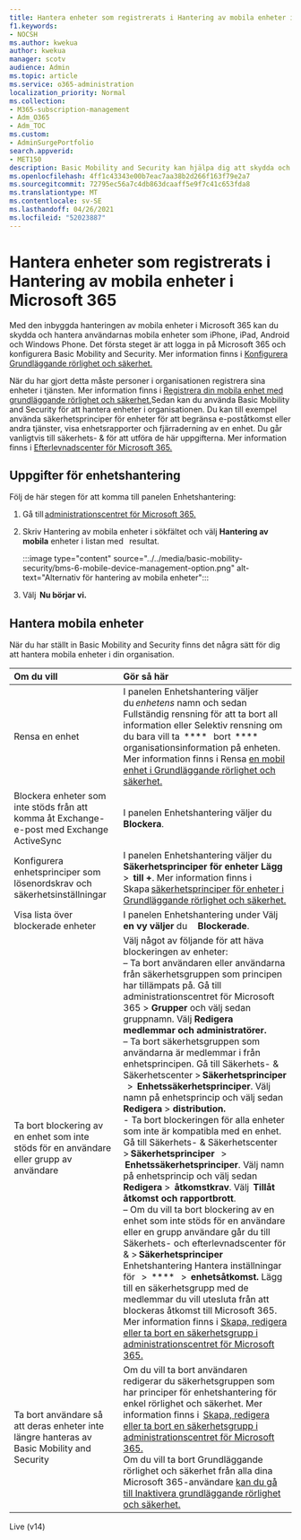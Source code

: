 ```yaml
---
title: Hantera enheter som registrerats i Hantering av mobila enheter i Microsoft 365
f1.keywords:
- NOCSH
ms.author: kwekua
author: kwekua
manager: scotv
audience: Admin
ms.topic: article
ms.service: o365-administration
localization_priority: Normal
ms.collection:
- M365-subscription-management
- Adm_O365
- Adm_TOC
ms.custom:
- AdminSurgePortfolio
search.appverid:
- MET150
description: Basic Mobility and Security kan hjälpa dig att skydda och hantera mobila enheter.
ms.openlocfilehash: 4ff1c43343e00b7eac7aa38b2d266f163f79e2a7
ms.sourcegitcommit: 72795ec56a7c4db863dcaaff5e9f7c41c653fda8
ms.translationtype: MT
ms.contentlocale: sv-SE
ms.lasthandoff: 04/26/2021
ms.locfileid: "52023887"
---
```

# <a name="manage-devices-enrolled-in-mobile-device-management-in-microsoft-365"></a>Hantera enheter som registrerats i Hantering av mobila enheter i Microsoft 365

Med den inbyggda hanteringen av mobila enheter i Microsoft 365 kan du skydda och hantera användarnas mobila enheter som iPhone, iPad, Android och Windows Phone. Det första steget är att logga in på Microsoft 365 och konfigurera Basic Mobility and Security. Mer information finns i [Konfigurera Grundläggande rörlighet och säkerhet.](set-up.md)

När du har gjort detta måste personer i organisationen registrera sina enheter i tjänsten. Mer information finns i [Registrera din mobila enhet med grundläggande rörlighet och säkerhet.](enroll-your-mobile-device.md)Sedan kan du använda Basic Mobility and Security för att hantera enheter i organisationen. Du kan till exempel använda säkerhetsprinciper för enheter för att begränsa e-poståtkomst eller andra tjänster, visa enhetsrapporter och fjärraderning av en enhet. Du går vanligtvis till säkerhets- & för att utföra de här uppgifterna. Mer information finns i [Efterlevnadscenter för Microsoft 365.](../../compliance/microsoft-365-compliance-center.md)

## <a name="device-management-tasks"></a>Uppgifter för enhetshantering

Följ de här stegen för att komma till panelen Enhetshantering:

1. Gå till [administrationscentret för Microsoft 365.](../../admin/admin-overview/about-the-admin-center.md)

2. Skriv Hantering av mobila enheter i sökfältet och välj **Hantering av mobila** enheter i listan med   resultat.

    :::image type="content" source="../../media/basic-mobility-security/bms-6-mobile-device-management-option.png" alt-text="Alternativ för hantering av mobila enheter":::

3. Välj  **Nu börjar vi.**

## <a name="manage-mobile-devices"></a>Hantera mobila enheter

När du har ställt in Basic Mobility and Security finns det några sätt för dig att hantera mobila enheter i din organisation.

|**Om du vill**|**Gör så här**|
|:----------------|:------------------------------------------------------------------------------|
|Rensa en enhet |I panelen Enhetshantering väljer du *enhetens* namn och sedan Fullständig rensning för att ta bort all information eller Selektiv rensning om du bara vill ta  ****   bort  ****   organisationsinformation på enheten. Mer information finns i Rensa [en mobil enhet i Grundläggande rörlighet och säkerhet.](wipe-mobile-device.md)|
|Blockera enheter som inte stöds från att komma åt Exchange-e-post med Exchange ActiveSync |I panelen Enhetshantering väljer du  **Blockera**. |
|Konfigurera enhetsprinciper som lösenordskrav och säkerhetsinställningar |I panelen Enhetshantering väljer du **Säkerhetsprinciper för enheter Lägg**   >  **till +**. Mer information finns i Skapa [säkerhetsprinciper för enheter i Grundläggande rörlighet och säkerhet.](create-device-security-policies.md)|
|Visa lista över blockerade enheter  |I panelen Enhetshantering under Välj  **en vy väljer** du     **Blockerade**. |
|Ta bort blockering av en enhet som inte stöds för en användare eller grupp av användare  |Välj något av följande för att häva blockeringen av enheter:<br/>– Ta bort användaren eller användarna från säkerhetsgruppen som principen har tillämpats på. Gå till administrationscentret för Microsoft 365 > **Grupper** och välj sedan gruppnamn. Välj **Redigera medlemmar och administratörer.**<br/>– Ta bort säkerhetsgruppen som användarna är medlemmar i från enhetsprincipen. Gå till Säkerhets- & Säkerhetscenter > **Säkerhetsprinciper**   >  **Enhetssäkerhetsprinciper**. Välj namn på enhetsprincip och välj sedan **Redigera**  >  **distribution.**<br/>- Ta bort blockeringen för alla enheter som inte är kompatibla med en enhet. Gå till Säkerhets- & Säkerhetscenter > **Säkerhetsprinciper**   >  **Enhetssäkerhetsprinciper**. Välj namn på enhetsprincip och välj sedan **Redigera**  >  **åtkomstkrav**. Välj  **Tillåt åtkomst och rapportbrott**.<br/>– Om du vill ta bort blockering av en enhet som inte stöds för en användare eller en grupp användare går du till Säkerhets- och efterlevnadscenter för & > **Säkerhetsprinciper** Enhetshantering Hantera inställningar för   >  ****   >  **enhetsåtkomst.** Lägg till en säkerhetsgrupp med de medlemmar du vill utesluta från att blockeras åtkomst till Microsoft 365. Mer information finns i [Skapa, redigera eller ta bort en säkerhetsgrupp i administrationscentret för Microsoft 365.](../../admin/email/create-edit-or-delete-a-security-group.md)|
|Ta bort användare så att deras enheter inte längre hanteras av Basic Mobility and Security |Om du vill ta bort användaren redigerar du säkerhetsgruppen som har principer för enhetshantering för enkel rörlighet och säkerhet. Mer information finns i  [Skapa, redigera eller ta bort en säkerhetsgrupp i administrationscentret för Microsoft 365.](../../admin/email/create-edit-or-delete-a-security-group.md)<br/>Om du vill ta bort Grundläggande rörlighet och säkerhet från alla dina Microsoft 365-användare [kan du gå till Inaktivera grundläggande rörlighet och säkerhet.](turn-off.md)|

Live (v14)